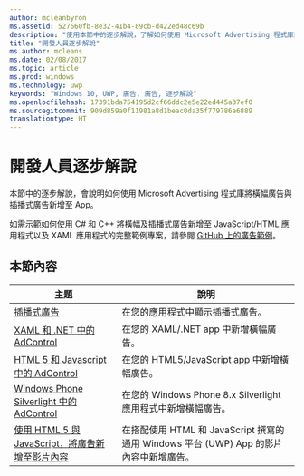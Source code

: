 ```yaml
---
author: mcleanbyron
ms.assetid: 527660fb-8e32-41b4-89cb-d422ed48c69b
description: "使用本節中的逐步解說，了解如何使用 Microsoft Advertising 程式庫將橫幅廣告與插播式廣告新增至 app。"
title: "開發人員逐步解說"
ms.author: mcleans
ms.date: 02/08/2017
ms.topic: article
ms.prod: windows
ms.technology: uwp
keywords: "Windows 10, UWP, 廣告, 廣告, 逐步解說"
ms.openlocfilehash: 17391bda754195d2cf66ddc2e5e22ed445a37ef0
ms.sourcegitcommit: 909d859a0f11981a8d1beac0da35f779786a6889
translationtype: HT
---
```

# <a name="developer-walkthroughs"></a>開發人員逐步解說




本節中的逐步解說，會說明如何使用 Microsoft Advertising 程式庫將橫幅廣告與插播式廣告新增至 App。

如需示範如何使用 C# 和 C++ 將橫幅及插播式廣告新增至 JavaScript/HTML 應用程式以及 XAML 應用程式的完整範例專案，請參閱 [GitHub 上的廣告範例](http://aka.ms/githubads)。

## <a name="in-this-section"></a>本節內容

|  主題    | 說明 |               
|----------|-------|
| [插播式廣告](interstitial-ads.md)    | 在您的應用程式中顯示插播式廣告。        |
| [XAML 和 .NET 中的 AdControl](adcontrol-in-xaml-and--net.md)     | 在您的 XAML/.NET app 中新增橫幅廣告。        |
| [HTML 5 和 Javascript 中的 AdControl](adcontrol-in-html-5-and-javascript.md)     | 在您的 HTML5/JavaScript app 中新增橫幅廣告。        |
| [Windows Phone Silverlight 中的 AdControl](adcontrol-in-windows-phone-silverlight.md)       | 在您的 Windows Phone 8.x Silverlight 應用程式中新增橫幅廣告。 |
| [使用 HTML 5 與 JavaScript，將廣告新增至影片內容](add-advertisements-to-video-content.md)     |  在搭配使用 HTML 和 JavaScript 撰寫的通用 Windows 平台 (UWP) App 的影片內容中新增廣告。 |



 

 
